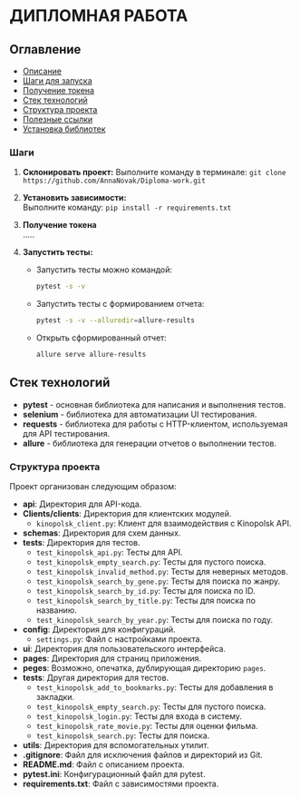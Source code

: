 # ДИПЛОМНАЯ РАБОТА

## Оглавление
- [Описание](#описание)
- [Шаги для запуска](#шаги-для-запуска)
- [Получение токена](#получение-токена)
- [Стек технологий](#стек-технологий)
- [Структура проекта](#структура-проекта)
- [Полезные ссылки](#полезные-ссылки)
- [Установка библиотек](#установка-библиотек)


### Шаги
1. **Склонировать проект:** 
    Выполните команду в терминале: `git clone https://github.com/AnnaNovak/Diploma-work.git`

2. **Установить зависимости:**  
   Выполните команду:
   `pip install -r requirements.txt`

3. **Получение токена**  
   .....   

4. **Запустить тесты:**  
   - Запустить тесты можно командой:  
     ```bash
     pytest -s -v
     ```
   - Запустить тесты с формированием отчета:  
     ```bash
     pytest -s -v --alluredir=allure-results
     ```
   - Открыть сформированный отчет:  
     ```bash
     allure serve allure-results
     ```

## Стек технологий
- **pytest** - основная библиотека для написания и выполнения тестов.
- **selenium** - библиотека для автоматизации UI тестирования.
- **requests** - библиотека для работы с HTTP-клиентом, используемая для API тестирования.
- **allure** - библиотека для генерации отчетов о выполнении тестов.

### Структура проекта

Проект организован следующим образом:
- **api**: Директория для API-кода.
- **Clients/clients**: Директория для клиентских модулей.
  - `kinopolsk_client.py`: Клиент для взаимодействия с Kinopolsk API.
- **schemas**: Директория для схем данных.
- **tests**: Директория для тестов.
  - `test_kinopolsk_api.py`: Тесты для API.
  - `test_kinopolsk_empty_search.py`: Тесты для пустого поиска.
  - `test_kinopolsk_invalid_method.py`: Тесты для неверных методов.
  - `test_kinopolsk_search_by_gene.py`: Тесты для поиска по жанру.
  - `test_kinopolsk_search_by_id.py`: Тесты для поиска по ID.
  - `test_kinopolsk_search_by_title.py`: Тесты для поиска по названию.
  - `test_kinopolsk_search_by_year.py`: Тесты для поиска по году.
- **config**: Директория для конфигураций.
  - `settings.py`: Файл с настройками проекта.
- **ui**: Директория для пользовательского интерфейса.
- **pages**: Директория для страниц приложения.
- **peges**: Возможно, опечатка, дублирующая директорию `pages`.
- **tests**: Другая директория для тестов.
  - `test_kinopolsk_add_to_bookmarks.py`: Тесты для добавления в закладки.
  - `test_kinopolsk_empty_search.py`: Тесты для пустого поиска.
  - `test_kinopolsk_login.py`: Тесты для входа в систему.
  - `test_kinopolsk_rate_movie.py`: Тесты для оценки фильма.
  - `test_kinopolsk_search.py`: Тесты для поиска.
- **utils**: Директория для вспомогательных утилит.
- **.gitignore**: Файл для исключения файлов и директорий из Git.
- **README.md**: Файл с описанием проекта.
- **pytest.ini**: Конфигурационный файл для pytest.
- **requirements.txt**: Файл с зависимостями проекта.
